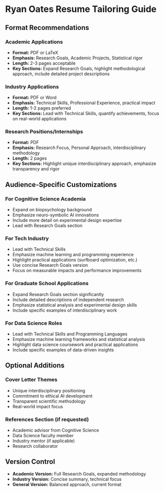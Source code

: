 # Ryan Oates Resume Tailoring Guide

## Format Recommendations

### Academic Applications
- **Format:** PDF or LaTeX
- **Emphasis:** Research Goals, Academic Projects, Statistical rigor
- **Length:** 2-3 pages acceptable
- **Key Sections:** Expand Research Goals, highlight methodological approach, include detailed project descriptions

### Industry Applications  
- **Format:** PDF or Word
- **Emphasis:** Technical Skills, Professional Experience, practical impact
- **Length:** 1-2 pages preferred
- **Key Sections:** Lead with Technical Skills, quantify achievements, focus on real-world applications

### Research Positions/Internships
- **Format:** PDF
- **Emphasis:** Research Focus, Personal Approach, interdisciplinary methodology
- **Length:** 2 pages
- **Key Sections:** Highlight unique interdisciplinary approach, emphasize transparency and rigor

## Audience-Specific Customizations

### For Cognitive Science Academia
- Expand on biopsychology background
- Emphasize neuro-symbolic AI innovations
- Include more detail on experimental design expertise
- Lead with Research Goals section

### For Tech Industry
- Lead with Technical Skills
- Emphasize machine learning and programming experience
- Highlight practical applications (surfboard optimization, etc.)
- Use concise Research Goals version
- Focus on measurable impacts and performance improvements

### For Graduate School Applications
- Expand Research Goals section significantly
- Include detailed descriptions of independent research
- Emphasize statistical analysis and experimental design skills
- Include specific examples of interdisciplinary work

### For Data Science Roles
- Lead with Technical Skills and Programming Languages
- Emphasize machine learning frameworks and statistical analysis
- Highlight data science coursework and practical applications
- Include specific examples of data-driven insights

## Optional Additions

### Cover Letter Themes
- Unique interdisciplinary positioning
- Commitment to ethical AI development
- Transparent scientific methodology
- Real-world impact focus

### References Section (if requested)
- Academic advisor from Cognitive Science
- Data Science faculty member
- Industry mentor (if applicable)
- Research collaborator

## Version Control
- **Academic Version:** Full Research Goals, expanded methodology
- **Industry Version:** Concise summary, technical focus
- **General Version:** Balanced approach, current format